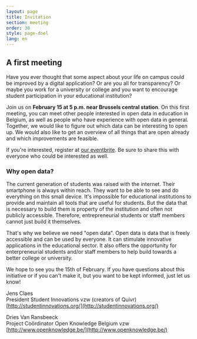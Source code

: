 ```yaml
---
layout: page
title: Invitation
section: meeting
order: 30
style: page-doel
lang: en
---
```


## A first meeting
Have you ever thought that some aspect about your life on campus could be improved by a digital application? Or are you all for transparency? Or maybe you work for a university or college and you want to encourage student participation in your educational institution?

Join us on **February 15 at 5 p.m. near Brussels central station**. On this first meeting, you can meet other people interested in open data in education in Belgium, as well as people who have experience with open data in general. Together, we would like to figure out which data can be interesting to open up. We would also like to get an overview of all things that are open already and which improvements are feasible.

If you're interested, register at [our eventbrite](https://www.eventbrite.nl/e/open-education-kickoff-meeting-registration-29433969796). Be sure to share this with everyone who could be interested as well.

### Why open data?
The current generation of students was raised with the internet. Their smartphone is always within reach. They want to be able to see and do everything on this small device. It's impossible for educational institutions to provide and maintain all tools that are useful for students. But the data that is necessary to build them is property of the institution and often not publicly accessible. Therefore, entrepreneurial students or staff members cannot just build it themselves.

That's why we believe we need "open data". Open data is data that is freely accessible and can be used by everyone. It can stimulate innovative applications in the educational sector. It also offers the opportunity for enterpreneurial students and/or staff members to help build towards a better college or university.

We hope to see you the 15th of February. If you have questions about this initiative or if you can't make it, but you want to be kept informed, just let us know!

Jens Claes  
President Student Innovations vzw (creators of Quivr)  
[http://studentinnovations.org/](http://studentinnovations.org/)

Dries Van Ransbeeck  
Project Coördinator Open Knowledge Belgium vzw  
[http://www.openknowledge.be/](http://www.openknowledge.be/)
